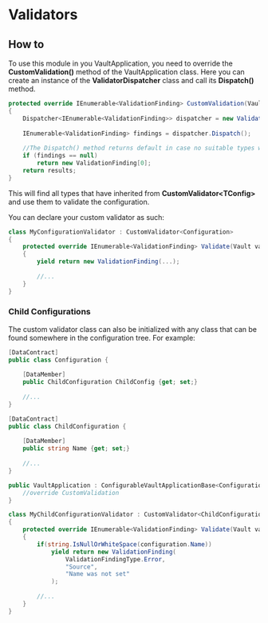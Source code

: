 # Validators

## How to

To use this module in you VaultApplication, you need to override the **CustomValidation()** method of the VaultApplication class. Here you can create an instance of the **ValidatorDispatcher** class and call its **Dispatch()** method.

```c#
protected override IEnumerable<ValidationFinding> CustomValidation(Vault vault, Configuration config)
{
    Dispatcher<IEnumerable<ValidationFinding>> dispatcher = new ValidatorDispatcher(vault, config);
    
    IEnumerable<ValidationFinding> findings = dispatcher.Dispatch();
    
    //The Dispatch() method returns default in case no suitable types were found.
    if (findings == null)
    	return new ValidationFinding[0];
	return results;
}
```

This will find all types that have inherited from **CustomValidator\<TConfig>** and use them to validate the configuration.

You can declare your custom validator as such:

```c#
class MyConfigurationValidator : CustomValidator<Configuration>
{
	protected override IEnumerable<ValidationFinding> Validate(Vault vault, Configuration configuration)
    {
        yield return new ValidationFinding(...);
        
        //...
    }
}
```

### Child Configurations

The custom validator class can also be initialized with any class that can be found somewhere in the configuration tree. For example:

```c#
[DataContract]
public class Configuration {
    
    [DataMember]
    public ChildConfiguration ChildConfig {get; set;}
    
    //...
}

[DataContract]
public class ChildConfiguration {
    
    [DataMember]
    public string Name {get; set;}
    
    //...
}

public VaultApplication : ConfigurableVaultApplicationBase<Configuration>{
    //override CustomValidation
}

class MyChildConfigurationValidator : CustomValidator<ChildConfiguration>
{
	protected override IEnumerable<ValidationFinding> Validate(Vault vault, ChildConfiguration configuration)
    {
        if(string.IsNullOrWhiteSpace(configuration.Name))
        	yield return new ValidationFinding(
        		ValidationFindingType.Error,
            	"Source",
            	"Name was not set"
        	);
        
        //...
    }
}
```



 


